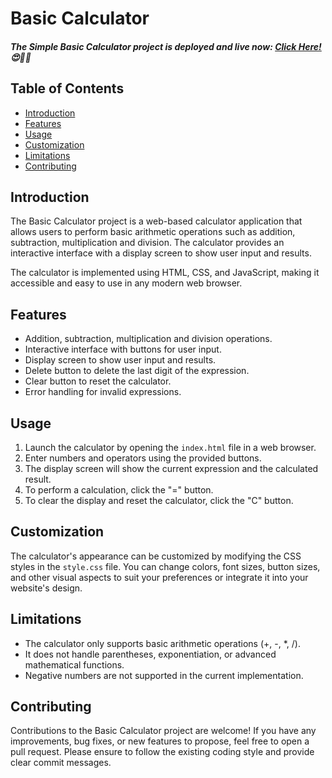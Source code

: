 # Basic Calculator

##### The Simple Basic Calculator project is deployed and live now: [Click Here!](https://simple-basic-calculator-project.netlify.app/) 😍🥳🎉

## Table of Contents

- [Introduction](#introduction)
- [Features](#features)
- [Usage](#usage)
- [Customization](#customization)
- [Limitations](#limitations)
- [Contributing](#contributing)

## Introduction

The Basic Calculator project is a web-based calculator application that allows users to perform
basic arithmetic operations such as addition, subtraction, multiplication and division. The
calculator provides an interactive interface with a display screen to show user input and results.

The calculator is implemented using HTML, CSS, and JavaScript, making it accessible and easy to use
in any modern web browser.

## Features

- Addition, subtraction, multiplication and division operations.
- Interactive interface with buttons for user input.
- Display screen to show user input and results.
- Delete button to delete the last digit of the expression.
- Clear button to reset the calculator.
- Error handling for invalid expressions.

## Usage

1. Launch the calculator by opening the `index.html` file in a web browser.
2. Enter numbers and operators using the provided buttons.
3. The display screen will show the current expression and the calculated result.
4. To perform a calculation, click the "=" button.
5. To clear the display and reset the calculator, click the "C" button.

## Customization

The calculator's appearance can be customized by modifying the CSS styles in the `style.css` file.
You can change colors, font sizes, button sizes, and other visual aspects to suit your preferences
or integrate it into your website's design.

## Limitations

- The calculator only supports basic arithmetic operations (+, -, \*, /).
- It does not handle parentheses, exponentiation, or advanced mathematical functions.
- Negative numbers are not supported in the current implementation.

## Contributing

Contributions to the Basic Calculator project are welcome! If you have any improvements, bug fixes,
or new features to propose, feel free to open a pull request. Please ensure to follow the existing
coding style and provide clear commit messages.
